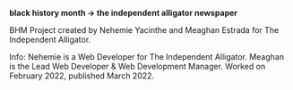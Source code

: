 **black history month -> the independent alligator newspaper**

BHM Project created by Nehemie Yacinthe and Meaghan Estrada for The Independent Alligator.

Info: Nehemie is a Web Developer for The Independent Alligator. Meaghan is the Lead Web Developer & Web Development Manager. Worked on February 2022, published March 2022.
